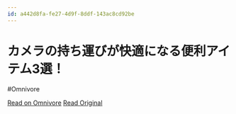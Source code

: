 ```yaml
---
id: a442d8fa-fe27-4d9f-8ddf-143ac8cd92be
---
```


# カメラの持ち運びが快適になる便利アイテム3選！
#Omnivore

[Read on Omnivore](https://omnivore.app/me/https-m-youtube-com-watch-pp-yg-uj-44-kr-44-oh-44-op-ioo-dk-oo-d-19082227eb2)
[Read Original](https://m.youtube.com/watch?pp=ygUj44Kr44Oh44OpIOODkOODg-OCr-OCpOODs-ODkOODg-OCryA%3D&v=7dFLLfIEpjk)

